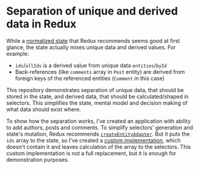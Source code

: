 # Separation of unique and derived data in Redux

While a [normalized state](https://redux.js.org/usage/structuring-reducers/normalizing-state-shape#designing-a-normalized-state) that Redux recommends seems good at first glance, the state actually mixes unique data and derived values. For example:

- `ids`/`allIds` is a derived value from unique data `entities`/`byId`
- Back-references (like `comments` array in `Post` entity) are derived from foreign keys of the referenced entities (`Comment` in this case)

This repository demonstrates separation of unique data, that should be stored in the state, and derived data, that should be calculated/shaped in selectors. This simplifies the state, mental model and decision making of what data should exist where.

To show how the separation works, I've created an application with ability to add authors, posts and comments. To simplify selectors' generation and state's mutation, Redux recommends [`createEntityAdapter`](https://redux-toolkit.js.org/api/createEntityAdapter). But it puts the `ids` array to the state, so I've created a [custom implementation](./src/store/utilities/create-entity.ts), which doesn't contain it and leaves calculation of the array to the selectors. This custom implementation is not a full replacement, but it is enough for demonstration purposes.

